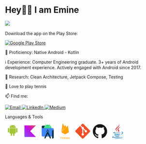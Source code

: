 # Hey🖖🏽 I am Emine 

<img src="https://media.giphy.com/media/nbr4zVb3rQKsIR3o5d/giphy.gif" width="100"/>

Download the app on the Play Store: 

[![Google Play Store](https://img.shields.io/badge/Google%20Play-Download-brightgreen)](https://play.google.com/store/apps/details?id=com.eminesa.chatbotassistant)


👀 Proficiency: Native Android - Kotlin 

ℹ️ Experience: Computer Engineering graduate. 3+ years of Android development experience. Actively engaged with Android since 2017.

🌱 Research: Clean Architecture, Jetpack Compose, Testing

🎾 Love to play tennis 

📫 Find me:

<a href="mailto:eminesa34@gmail.com">
  <img src="https://img.shields.io/badge/Email-EA4335?style=for-the-badge&logo=gmail&logoColor=white" alt="Email" width="50" height="50"/>
</a>
<a href="https://www.linkedin.com/in/eminesa">
  <img src="https://img.shields.io/badge/LinkedIn-0077B5?style=for-the-badge&logo=linkedin&logoColor=white" alt="LinkedIn" width="50" height="50"/>
</a>
<a href="https://medium.com/@eminesaa">
  <img src="https://img.shields.io/badge/Medium-12100E?style=for-the-badge&logo=medium&logoColor=white" alt="Medium" width="50" height="50"/>
</a>
  

Languages & Tools
  <div id="icons" align="start">
    <img src="https://github.com/devicons/devicon/blob/master/icons/android/android-original-wordmark.svg" title="Android" alt="android" width="50" height="50"/>&nbsp;
    <img src="https://github.com/devicons/devicon/blob/master/icons/kotlin/kotlin-original.svg" title="Kotlin" alt="kotlin" width="50" height="50"/>&nbsp;
    <img src="https://github.com/devicons/devicon/blob/master/icons/androidstudio/androidstudio-original.svg" title="Android Studio" alt="androidStudio" width="50" height="50"/>&nbsp;
    <img src="https://github.com/devicons/devicon/blob/master/icons/firebase/firebase-plain-wordmark.svg" title="Google Firebase" alt="firebase" width="50" height="50"/>&nbsp;
    <img src="https://github.com/devicons/devicon/blob/master/icons/git/git-original.svg" title="Git" alt="git" width="50" height="50"/>&nbsp;
    <img src="https://github.com/devicons/devicon/blob/master/icons/github/github-original.svg" title="GitHub" alt="github" width="50" height="50"/>&nbsp;
    <img src="https://github.com/devicons/devicon/blob/master/icons/java/java-original.svg" title="Java" alt="java" width="50" height="50"/>&nbsp;
</div>

